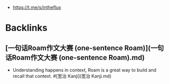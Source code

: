 - https://t.me/s/intheflux

# Backlinks
## [一句话Roam作文大赛 (one-sentence Roam)](一句话Roam作文大赛 (one-sentence Roam).md)
- Understanding happens in context, Roam is a great way to build and recall that context. #[宽治 Kanji](宽治 Kanji.md)

